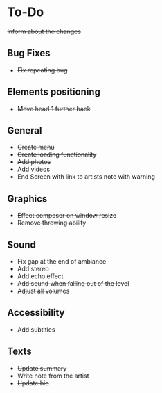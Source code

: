 # To-Do

~~Inform about the changes~~

## Bug Fixes

- ~~Fix repeating bug~~

## Elements positioning
- ~~Move head 1 further back~~

## General

- ~~Create menu~~
- ~~Create loading functionality~~
- ~~Add photos~~
- Add videos
- End Screen with link to artists note with warning

## Graphics

- ~~Effect composer on window resize~~
- ~~Remove throwing ability~~

## Sound

- Fix gap at the end of ambiance
- Add stereo
- Add echo effect
- ~~Add sound when falling out of the level~~
- ~~Adjust all volumes~~

## Accessibility

- ~~Add subtitles~~

## Texts

- ~~Update summary~~
- Write note from the artist
- ~~Update bio~~
